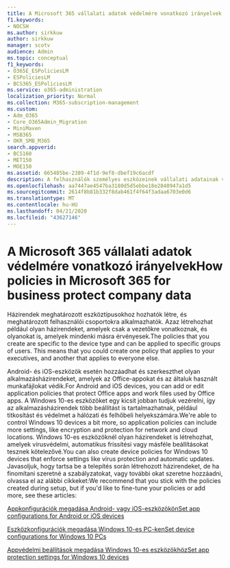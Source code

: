 ```yaml
---
title: A Microsoft 365 vállalati adatok védelmére vonatkozó irányelvek
f1.keywords:
- NOCSH
ms.author: sirkkuw
author: sirkkuw
manager: scotv
audience: Admin
ms.topic: conceptual
f1_keywords:
- O365E_ESPoliciesLM
- ESPoliciesLM
- BCS365_ESPoliciesLM
ms.service: o365-administration
localization_priority: Normal
ms.collection: M365-subscription-management
ms.custom:
- Adm_O365
- Core_O365Admin_Migration
- MiniMaven
- MSB365
- OKR_SMB_M365
search.appverid:
- BCS160
- MET150
- MOE150
ms.assetid: 665485be-2389-4f1d-9ef8-dbef19c6acdf
description: A felhasználók személyes eszközeinek vállalati adatainak védelme érdekében használjon adott eszközöket és biztonsági csoportokat célzó házirendeket.
ms.openlocfilehash: aa7447ae4547ba3180d5d5ebbe18e2840947a1d5
ms.sourcegitcommit: 2614f8b81b332f8dab461f4f64f3adaa6703e0d6
ms.translationtype: MT
ms.contentlocale: hu-HU
ms.lasthandoff: 04/21/2020
ms.locfileid: "43627146"
---
```

# <a name="how-policies-in-microsoft-365-for-business-protect-company-data"></a><span data-ttu-id="d412e-103">A Microsoft 365 vállalati adatok védelmére vonatkozó irányelvek</span><span class="sxs-lookup"><span data-stu-id="d412e-103">How policies in Microsoft 365 for business protect company data</span></span>

<span data-ttu-id="d412e-p101">Házirendek meghatározott eszköztípusokhoz hozhatók létre, és meghatározott felhasználói csoportokra alkalmazhatók. Azaz létrehozhat például olyan házirendeket, amelyek csak a vezetőkre vonatkoznak, és olyanokat is, amelyek mindenki másra érvényesek.</span><span class="sxs-lookup"><span data-stu-id="d412e-p101">The policies that you create are specific to the device type and can be applied to specific groups of users. This means that you could create one policy that applies to your executives, and another that applies to everyone else.</span></span>
  
<span data-ttu-id="d412e-106">Android- és iOS-eszközök esetén hozzáadhat és szerkeszthet olyan alkalmazásházirendeket, amelyek az Office-appokat és az általuk használt munkafájlokat védik.</span><span class="sxs-lookup"><span data-stu-id="d412e-106">For Android and iOS devices, you can add or edit application policies that protect Office apps and work files used by Office apps.</span></span> <span data-ttu-id="d412e-107">A Windows 10-es eszközöket egy kicsit jobban tudjuk vezérelni, így az alkalmazásházirendek több beállítást is tartalmazhatnak, például titkosítást és védelmet a hálózati és felhőbeli helyekszámára.</span><span class="sxs-lookup"><span data-stu-id="d412e-107">We're able to control Windows 10 devices a bit more, so application policies can include more settings, like encryption and protection for network and cloud locations.</span></span> <span data-ttu-id="d412e-108">Windows 10-es eszközöknél olyan házirendeket is létrehozhat, amelyek vírusvédelmi, automatikus frissítési vagy másféle beállításokat tesznek kötelezővé.</span><span class="sxs-lookup"><span data-stu-id="d412e-108">You can also create device policies for Windows 10 devices that enforce settings like virus protection and automatic updates.</span></span> <span data-ttu-id="d412e-109">Javasoljuk, hogy tartsa be a telepítés során létrehozott házirendeket, de ha finomítani szeretné a szabályzatokat, vagy további okat szeretne hozzáadni, olvassa el az alábbi cikkeket:</span><span class="sxs-lookup"><span data-stu-id="d412e-109">We recommend that you stick with the policies created during setup, but if you'd like to fine-tune your policies or add more, see these articles:</span></span>
  
[<span data-ttu-id="d412e-110">Appkonfigurációk megadása Android- vagy iOS-eszközökön</span><span class="sxs-lookup"><span data-stu-id="d412e-110">Set app configurations for Android or iOS devices</span></span>](app-protection-settings-for-android-and-ios.md)
  
[<span data-ttu-id="d412e-111">Eszközkonfigurációk megadása Windows 10-es PC-ken</span><span class="sxs-lookup"><span data-stu-id="d412e-111">Set device configurations for Windows 10 PCs</span></span>](protection-settings-for-windows-10-pcs.md)
  
[<span data-ttu-id="d412e-112">Appvédelmi beállítások megadása Windows 10-es eszközökhöz</span><span class="sxs-lookup"><span data-stu-id="d412e-112">Set app protection settings for Windows 10 devices</span></span>](protection-settings-for-windows-10-devices.md)
  

